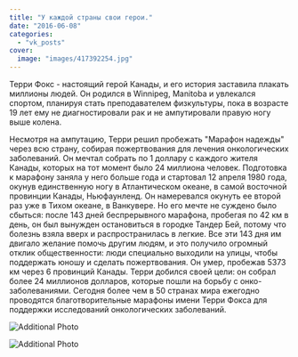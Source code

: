 ```yaml
---
title: "У каждой страны свои герои."
date: "2016-06-08"
categories: 
  - "vk_posts"
cover:
  image: "images/417392254.jpg"
---
```


Терри Фокс - настоящий герой Канады, и его история заставила плакать миллионы людей. Он родился в Winnipeg, Manitoba и увлекался спортом, планируя стать преподавателем физкультуры, пока в возрасте 19 лет ему не диагностировали рак и не ампутировали правую ногу выше колена.

<!--more-->

Несмотря на ампутацию, Терри решил пробежать "Марафон надежды" через всю страну, собирая пожертвования для лечения онкологических заболеваний. Он мечтал собрать по 1 доллару с каждого жителя Канады, которых на тот момент было 24 миллиона человек. Подготовка к марафону заняла у него больше года и стартовал 12 апреля 1980 года, окунув единственную ногу в Атлантическом океане, в самой восточной провинции Канады, Ньюфаунленд. Он намеревался окунуть ее второй раз уже в Тихом океане, в Ванкувере. Но его мечте не суждено было сбыться: после 143 дней беспрерывного марафона, пробегая по 42 км в день, он был вынужден остановиться в городке Тандер Бей, потому что болезнь взяла вверх и распространилась в легкие. Все эти 143 дня им двигало желание помочь другим людям, и это получило огромный отклик общественности: люди специально выходили на улицы, чтобы поддержать юношу и сделать пожертвования. Он умер, пробежав 5373 км через 6 провинций Канады. Терри добился своей цели: он собрал более 24 миллионов долларов, которые пошли на борьбу с онко-заболеваниями. Сегодня более чем в 50 странах мира ежегодно проводятся благотворительные марафоны имени Терри Фокса для поддержки исследований онкологических заболеваний.

![Additional Photo](https://vodpop.ru/wp-content/uploads/2023/07/417392255.jpg)

![Additional Photo](https://vodpop.ru/wp-content/uploads/2023/07/417392256.jpg)
